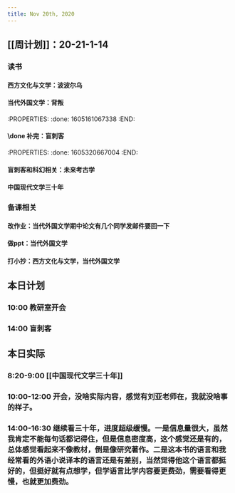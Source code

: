 ```yaml
---
title: Nov 20th, 2020
---
```


## [[周计划]]：20-21-1-14
### 读书
#### 西方文化与文学：波波尔乌
#### 当代外国文学：背叛
:PROPERTIES:
:done: 1605161067338
:END:
#### \done 补完：盲刺客
:PROPERTIES:
:done: 1605320667004
:END:
#### 盲刺客和科幻相关：未来考古学
#### 中国现代文学三十年
### 备课相关
#### 改作业：当代外国文学期中论文有几个同学发邮件要回一下
#### 做ppt：当代外国文学
#### 打小抄：西方文化与文学，当代外国文学
## 本日计划
### 10:00 教研室开会
### 14:00 盲刺客
## 本日实际
### 8:20-9:00 [[中国现代文学三十年]]
### 10:00-12:00 开会，没啥实际内容，感觉有刘亚老师在，我就没啥事的样子。
### 14:00-16:30 继续看三十年，进度超级缓慢。一是信息量很大，虽然我肯定不能每句话都记得住，但是信息密度高，这个感觉还是有的，总体感觉看起来不像教材，倒是像研究著作。二是这本书的语言和我经常看的外语小说译本的语言还是有差别，当然觉得他这个语言都挺好的，但挺好就有点想学，但学语言比学内容要更费劲，需要看得更慢，也就更加费劲。
### 

